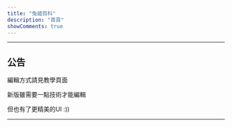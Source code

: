```yaml
---
title: "兔姬百科"
description: "首頁"
showComments: true
---
```


---
## 公告

編輯方式請見教學頁面

新版雖需要一點技術才能編輯

但也有了更精美的UI :))

---

